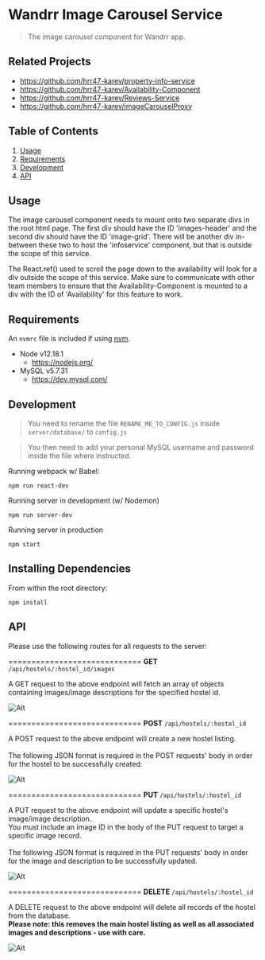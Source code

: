 # Wandrr Image Carousel Service

> The image carousel component for Wandrr app.

## Related Projects

  - https://github.com/hrr47-karev/property-info-service
  - https://github.com/hrr47-karev/Availability-Component
  - https://github.com/hrr47-karev/Reviews-Service
  - https://github.com/hrr47-karev/imageCarouselProxy

## Table of Contents

1. [Usage](#usage)
2. [Requirements](#requirements)
3. [Development](#development)
4. [API](#api)

## Usage

The image carousel component needs to mount onto two separate divs in the root html page. The first div should have the ID 'images-header' and the second div should have the ID 'image-grid'. There will be another div in-between these two to host the 'infoservice' component, but that is outside the scope of this service.

The React.ref() used to scroll the page down to the availability will look for a div outside the scope of this service. Make sure to communicate with other team members to ensure that the Availability-Component is mounted to a div with the ID of 'Availability' for this feature to work.

## Requirements

An `nvmrc` file is included if using [nvm](https://github.com/creationix/nvm).

- Node v12.18.1
  - https://nodejs.org/
- MySQL v5.7.31
  - https://dev.mysql.com/

## Development

> You need to rename the file ```RENAME_ME_TO_CONFIG.js``` inside ```server/database/``` to ```config.js```

> You then need to add your personal MySQL username and password inside the file where instructed.


Running webpack w/ Babel:

```
npm run react-dev
```

Running server in development (w/ Nodemon)

```
npm run server-dev
```

Running server in production

```
npm start
```

## Installing Dependencies

From within the root directory:

```
npm install
```

## API

Please use the following routes for all requests to the server:

=============================
**GET**
```/api/hostels/:hostel_id/images```

A GET request to the above endpoint will fetch an array of objects containing images/image descriptions for the specified hostel id.

![Alt ](/screenshots/GET-request.png?raw=true "GET request sample data")

=============================
**POST**
```/api/hostels/:hostel_id```

A POST request to the above endpoint will create a new hostel listing.
<br /><br />The following JSON format is required in the POST requests' body in order for the hostel to be successfully created:

![Alt ](/screenshots/POST-request.png?raw=true "Example JSON body for POST request")

=============================
**PUT**
```/api/hostels/:hostel_id```

A PUT request to the above endpoint will update a specific hostel's image/image description.
<br />You must include an image ID in the body of the PUT request to target a specific image record.
<br /><br />The following JSON format is required in the PUT requests' body in order for the image and description to be successfully updated.

![Alt ](/screenshots/PUT-request.png?raw=true "Example JSON body for PUT request")

=============================
**DELETE**
```/api/hostels/:hostel_id```

A DELETE request to the above endpoint will delete all records of the hostel from the database.
<br />**Please note: this removes the main hostel listing as well as all associated images and descriptions - use with care.**

![Alt ](/screenshots/DELETE-request.png?raw=true "DELETE request success example")
